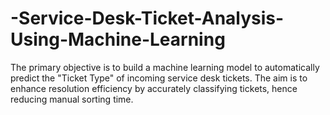 # -Service-Desk-Ticket-Analysis-Using-Machine-Learning
The primary objective is to build a machine learning model to automatically predict the "Ticket Type" of incoming service desk tickets. The aim is to enhance resolution efficiency by accurately classifying tickets, hence reducing manual sorting time.
